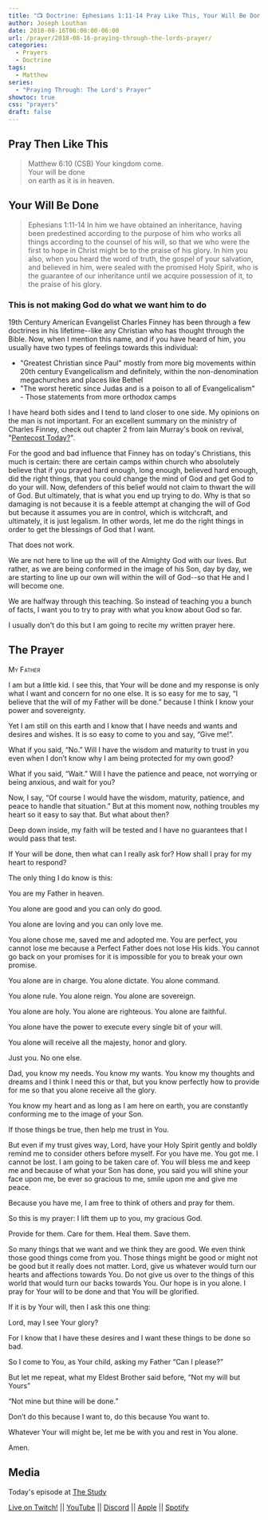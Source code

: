 ```yaml
---
title: "📺 Doctrine: Ephesians 1:11-14 Pray Like This, Your Will Be Done"
author: Joseph Louthan
date: 2018-08-16T06:00:00-06:00
url: /prayer/2018-08-16-praying-through-the-lords-prayer/
categories:
  - Prayers
  - Doctrine
tags:
  - Matthew
series:
  - "Praying Through: The Lord's Prayer"
showtoc: true
css: "prayers"
draft: false
---
```


## Pray Then Like This

>Matthew 6:10 (CSB) Your kingdom come.  
>Your will be done  
>on earth as it is in heaven.

## Your Will Be Done

>Ephesians 1:11-14 In him we have obtained an inheritance, having been predestined according to the purpose of him who works all things according to the counsel of his will, so that we who were the first to hope in Christ might be to the praise of his glory. In him you also, when you heard the word of truth, the gospel of your salvation, and believed in him, were sealed with the promised Holy Spirit, who is the guarantee of our inheritance until we acquire possession of it, to the praise of his glory.

### This is not making God do what we want him to do

19th Century American Evangelist Charles Finney has been through a few doctrines in his lifetime--like any Christian who has thought through the Bible. Now, when I mention this name, and if you have heard of him, you usually have two types of feelings towards this individual:

- "Greatest Christian since Paul" mostly from more big movements within 20th century Evangelicalism and definitely, within the non-denomination megachurches and places like Bethel
- "The worst heretic since Judas and is a poison to all of Evangelicalism" - Those statements from more orthodox camps

I have heard both sides and I tend to land closer to one side. My opinions on the man is not important. For an excellent summary on the ministry of Charles Finney, check out chapter 2 from Iain Murray's book on revival, "[Pentecost Today?](https://amzn.to/3ywEDLc)".

For the good and bad influence that Finney has on today's Christians, this much is certain: there are certain camps within church who absolutely believe that if you prayed hard enough, long enough, believed hard enough, did the right things, that you could change the mind of God and get God to do your will. Now, defenders of this belief would not claim to thwart the will of God. But ultimately, that is what you end up trying to do. Why is that so damaging is not because it is a feeble attempt at changing the will of God but because it assumes you are in control, which is witchcraft, and ultimately, it is just legalism. In other words, let me do the right things in order to get the blessings of God that I want.

That does not work.

We are not here to line up the will of the Almighty God with our lives. But rather, as we are being conformed in the image of his Son, day by day, we are starting to line up our own will within the will of God--so that He and I will become one.

We are halfway through this teaching. So instead of teaching you a bunch of facts, I want you to try to pray with what you know about God so far.

I usually don't do this but I am going to recite my written prayer here.
## The Prayer

<div style="font-variant: small-caps;">
My Father
</div>

I am but a little kid. I see this, that Your will be done and my response is only what I want and concern for no one else. It is so easy for me to say, “I believe that the will of my Father will be done.” because I think I know your power and sovereignty.

Yet I am still on this earth and I know that I have needs and wants and desires and wishes. It is so easy to come to you and say, “Give me!”.

What if you said, “No.”  Will I have the wisdom and maturity to trust in you even when I don’t know why I am being protected for my own good?

What if you said, “Wait.”  Will I have the patience and peace, not worrying or being anxious, and wait for you?

Now, I say, “Of course I would have the wisdom, maturity, patience, and peace to handle that situation.” But at this moment now, nothing troubles my heart so it easy to say that.  But what about then?

Deep down inside, my faith will be tested and I have no guarantees that I would pass that test.

If Your will be done, then what can I really ask for?  How shall I pray for my heart to respond?

The only thing I do know is this:

You are my Father in heaven.

You alone are good and you can only do good.

You alone are loving and you can only love me.

You alone chose me, saved me and adopted me.  You are perfect, you cannot lose me because a Perfect Father does not lose His kids.  You cannot go back on your promises for it is impossible for you to break your own promise.

You alone are in charge. You alone dictate. You alone command.

You alone rule. You alone reign. You alone are sovereign.

You alone are holy. You alone are righteous. You alone are faithful.

You alone have the power to execute every single bit of your will.

You alone will receive all the majesty, honor and glory.

Just you. No one else.

Dad, you know my needs. You know my wants. You know my thoughts and dreams and I think I need this or that, but you know perfectly how to provide for me so that you alone receive all the glory.

You know my heart and as long as I am here on earth, you are constantly conforming me to the image of your Son.

If those things be true, then help me trust in You.

But even if my trust gives way, Lord, have your Holy Spirit gently and boldly remind me to consider others before myself. For you have me. You got me. I cannot be lost. I am going to be taken care of. You will bless me and keep me and because of what your Son has done, you said you will shine your face upon me, be ever so gracious to me, smile upon me and give me peace.

Because you have me, I am free to think of others and pray for them.

So this is my prayer: I lift them up to you, my gracious God.

Provide for them. Care for them. Heal them. Save them.

So many things that we want and we think they are good. We even think those good things come from you. Those things might be good or might not be good but it really does not matter. Lord, give us whatever would turn our hearts and affections towards You.  Do not give us over to the things of this world that would turn our backs towards You.  Our hope is in you alone. I pray for Your will to be done and that You will be glorified.

If it is by Your will, then I ask this one thing:

Lord, may I see Your glory?

For I know that I have these desires and I want these things to be done so bad.

So I come to You, as Your child, asking my Father “Can I please?”

But let me repeat, what my Eldest Brother said before, “Not my will but Yours”

“Not mine but thine will be done.”

Don’t do this because I want to, do this because You want to.

Whatever Your will might be, let me be with you and rest in You alone.

Amen.

## Media

Today's episode at [The Study](http://study.theologic.us/podcast/doctrine-ephesians-111-14-pray-like-this-your-will-be-done/)

[Live on Twitch!](http://twitch.theologic.us) || [YouTube](http://youtube.theologic.us) || [Discord](http://discord.theologic.us) || [Apple](https://podcasts.apple.com/us/podcast/the-study/id1557102127) || [Spotify](https://open.spotify.com/show/0Xs5qsNvWePyRqcmtOTPkR)
